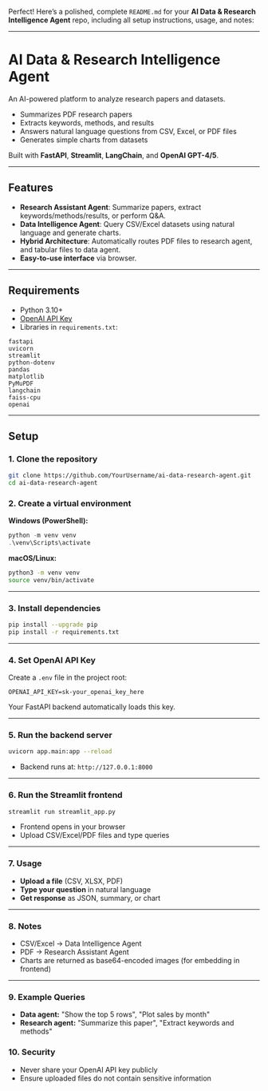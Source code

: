 Perfect! Here’s a polished, complete `README.md` for your **AI Data & Research Intelligence Agent** repo, including all setup instructions, usage, and notes:

---

# AI Data & Research Intelligence Agent

An AI-powered platform to analyze research papers and datasets.

* Summarizes PDF research papers
* Extracts keywords, methods, and results
* Answers natural language questions from CSV, Excel, or PDF files
* Generates simple charts from datasets

Built with **FastAPI**, **Streamlit**, **LangChain**, and **OpenAI GPT-4/5**.

---

## Features

* **Research Assistant Agent**: Summarize papers, extract keywords/methods/results, or perform Q\&A.
* **Data Intelligence Agent**: Query CSV/Excel datasets using natural language and generate charts.
* **Hybrid Architecture**: Automatically routes PDF files to research agent, and tabular files to data agent.
* **Easy-to-use interface** via browser.

---

## Requirements

* Python 3.10+
* [OpenAI API Key](https://platform.openai.com/account/api-keys)
* Libraries in `requirements.txt`:

```text
fastapi
uvicorn
streamlit
python-dotenv
pandas
matplotlib
PyMuPDF
langchain
faiss-cpu
openai
```

---

## Setup

### 1. Clone the repository

```bash
git clone https://github.com/YourUsername/ai-data-research-agent.git
cd ai-data-research-agent
```

### 2. Create a virtual environment

**Windows (PowerShell):**

```powershell
python -m venv venv
.\venv\Scripts\activate
```

**macOS/Linux:**

```bash
python3 -m venv venv
source venv/bin/activate
```

---

### 3. Install dependencies

```bash
pip install --upgrade pip
pip install -r requirements.txt
```

---

### 4. Set OpenAI API Key

Create a `.env` file in the project root:

```text
OPENAI_API_KEY=sk-your_openai_key_here
```

Your FastAPI backend automatically loads this key.

---

### 5. Run the backend server

```bash
uvicorn app.main:app --reload
```

* Backend runs at: `http://127.0.0.1:8000`

---

### 6. Run the Streamlit frontend

```bash
streamlit run streamlit_app.py
```

* Frontend opens in your browser
* Upload CSV/Excel/PDF files and type queries

---

### 7. Usage

* **Upload a file** (CSV, XLSX, PDF)
* **Type your question** in natural language
* **Get response** as JSON, summary, or chart

---

### 8. Notes

* CSV/Excel → Data Intelligence Agent
* PDF → Research Assistant Agent
* Charts are returned as base64-encoded images (for embedding in frontend)

---

### 9. Example Queries

* **Data agent:** "Show the top 5 rows", "Plot sales by month"
* **Research agent:** "Summarize this paper", "Extract keywords and methods"


### 10. Security

* Never share your OpenAI API key publicly
* Ensure uploaded files do not contain sensitive information


